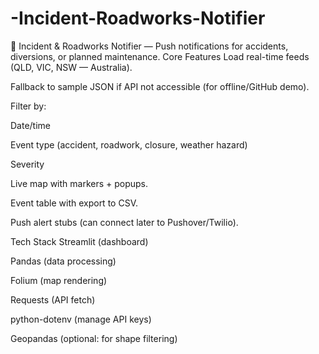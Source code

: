 # -Incident-Roadworks-Notifier
🚗 Incident &amp; Roadworks Notifier — Push notifications for accidents, diversions, or planned maintenance.
Core Features
Load real-time feeds (QLD, VIC, NSW — Australia).

Fallback to sample JSON if API not accessible (for offline/GitHub demo).

Filter by:

Date/time

Event type (accident, roadwork, closure, weather hazard)

Severity

Live map with markers + popups.

Event table with export to CSV.

Push alert stubs (can connect later to Pushover/Twilio).

Tech Stack
Streamlit (dashboard)

Pandas (data processing)

Folium (map rendering)

Requests (API fetch)

python-dotenv (manage API keys)

Geopandas (optional: for shape filtering)

